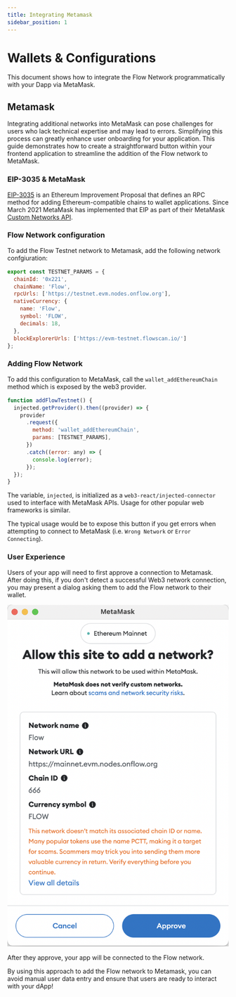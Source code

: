 ```yaml
---
title: Integrating Metamask
sidebar_position: 1
---
```


# Wallets & Configurations

This document shows how to integrate the Flow Network programmatically with your Dapp via MetaMask.

## Metamask

Integrating additional networks into MetaMask can pose challenges for users who lack technical expertise and may lead to errors. Simplifying this process can greatly enhance user onboarding for your application. This guide demonstrates how to create a straightforward button within your frontend application to streamline the addition of the Flow network to MetaMask.

### EIP-3035 & MetaMask

[EIP-3035](https://eips.ethereum.org/EIPS/eip-3085) is an Ethereum Improvement Proposal that defines an RPC method for adding Ethereum-compatible chains to wallet applications. Since March 2021 MetaMask has implemented that EIP as part of their MetaMask [Custom Networks API](https://consensys.io/blog/connect-users-to-layer-2-networks-with-the-metamask-custom-networks-api).

### Flow Network configuration

To add the Flow Testnet network to Metamask, add the following network confgiuration:

```js
export const TESTNET_PARAMS = {
  chainId: '0x221',
  chainName: 'Flow',
  rpcUrls: ['https://testnet.evm.nodes.onflow.org'],
  nativeCurrency: {
    name: 'Flow',
    symbol: 'FLOW',
    decimals: 18,
  },
  blockExplorerUrls: ['https://evm-testnet.flowscan.io/']
};
```

### Adding Flow Network

To add this configuration to MetaMask, call the `wallet_addEthereumChain` method which is exposed by the web3 provider.

```js
function addFlowTestnet() {
  injected.getProvider().then((provider) => {
    provider
      .request({
        method: 'wallet_addEthereumChain',
        params: [TESTNET_PARAMS],
      })
      .catch((error: any) => {
        console.log(error);
      });
  });
}
```

The variable, `injected`, is initialized as a `web3-react/injected-connector` used to interface with MetaMask APIs. Usage for other popular web frameworks is similar.

The typical usage would be to expose this button if you get errors when attempting to connect to MetaMask (i.e. `Wrong Network` or `Error Connecting`).

### User Experience

Users of your app will need to first approve a connection to Metamask. After doing this, if you don't detect a successful Web3 network connection, you may present a dialog asking them to add the Flow network to their wallet.

![Metamask Network](../metamask-network.png)

After they approve, your app will be connected to the Flow network.

By using this approach to add the Flow network to Metamask, you can avoid manual user data entry and ensure that users are ready to interact with your dApp!
